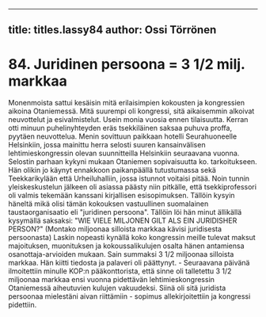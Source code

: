 
---

title: titles.lassy84
author: Ossi Törrönen
---


    
# 84. Juridinen persoona = 3 1/2 milj. markkaa

Monenmoista sattui kesäisin mitä erilaisimpien kokousten ja kongressien aikoina Otaniemessä. Mitä 
suurempi oli kongressi, sitä aikaisemmin alkoivat neuvottelut ja esivalmistelut. Usein monia vuosia 
ennen tilaisuutta. Kerran otti minuun puhelinyhteyden eräs tsekkiläinen saksaa puhuva proffa, pyytäen 
neuvottelua. Menin sovittuun paikkaan hotelli Seurahuoneelle Helsinkiin, jossa mainittu herra selosti 
suuren kansainvälisen lehtimieskongressin olevan suunnitteilla Helsinkiin seuraavana vuonna. Selostin 
parhaan kykyni mukaan Otaniemen sopivaisuutta ko. tarkoitukseen. Hän olikin jo käynyt ennakkoon 
paikanpäällä tutustumassa sekä Teekkarikylään että Urheiluhalliin, jossa istunnot voitaisi pitää. Noin 
tunnin yleiskeskustelun jälkeen oli asiassa päästy niin pitkälle, että tsekkiprofessori oli valmis 
tekemään kanssani kirjallisen esisopimuksen. Tällöin kysyin häneltä mikä olisi tämän kokouksen 
vastuullinen suomalainen taustaorganisaatio eli "juridinen persoona". Tällöin löi hän minut ällikällä 
kysymällä saksaksi: "WIE VIELE MILJONEN GILT ALS EIN JURIDISHER PERSON?" (Montako 
miljoonaa silloista markkaa kävisi juridisesta persoonasta) Laskin nopeasti kynällä koko kongressin 
meille tulevat maksut majoituksen, muonituksen ja kokoussalikulujen osalta hänen antamiensa 
osanottaja-arvioiden mukaan. Sain summaksi 3 1/2 miljoonaa silloista markkaa. Hän kiitti tiedosta ja 
palaveri oli päättynyt. - Seuraavana päivänä ilmoitettiin minulle KOP:n pääkonttorista, että sinne oli 
talletettu 3 1/2 miljoonaa markkaa ensi vuonna pidettävän lehtimieskongressin Otaniemessä 
aiheutuvien kulujen vakuudeksi. Siinä oli sitä juridista persoonaa mielestäni aivan riittämiin - sopimus 
allekirjoitettiin ja kongressi pidettiin.
